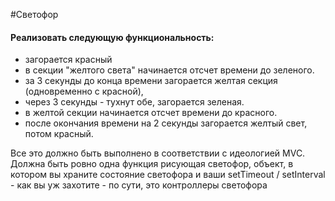 #Светофор

#### Реализовать следующую функциональность:
+ загорается красный
+ в секции "желтого света" начинается отсчет времени до зеленого. 
+ за 3 секунды до конца времени загорается желтая секция (одновременно с красной), 
+ через 3 секунды - тухнут обе, загорается зеленая. 
+ в желтой секции начинается отсчет времени до красного. 
+ после окончания времени на 2 секунды загорается желтый свет, потом красный.

Все это должно быть выполнено в соответствии с идеологией MVC.
Должна быть ровно одна функция рисующая светофор, объект, в котором вы храните состояние светофора и ваши setTimeout / setInterval - как вы уж захотите - по сути, это контроллеры светофора
